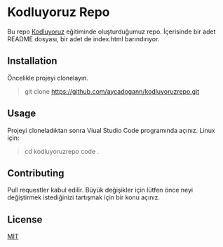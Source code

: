 # Kodluyoruz Repo
 Bu repo [Kodluyoruz](https://www.patika.dev/tr) eğitiminde oluşturduğumuz repo.  İçerisinde bir adet README dosyası, bir adet de index.html barındırıyor.

## Installation
 Öncelikle projeyi clonelayın.
> git clone https://github.com/aycadogann/kodluyoruzrepo.git

## Usage
Projeyi cloneladıktan sonra Viual Studio Code programında açınız.
 Linux için:
> cd kodluyoruzrepo
> code .

## Contributing
 Pull requestler kabul edilir. Büyük değişikler için lütfen önce neyi değiştirmek istediğinizi tartışmak için bir konu açınız.

## License
[MIT](https://choosealicense.com/licenses/mit/)